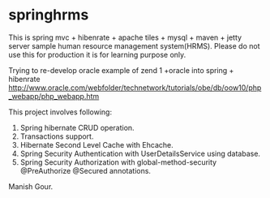 # springhrms

This is spring mvc + hibenrate + apache tiles + mysql + maven + jetty server sample human resource management system(HRMS).
Please do not use this for production it is for learning purpose only.

Trying to re-develop oracle example of zend 1 +oracle into spring + hibenrate http://www.oracle.com/webfolder/technetwork/tutorials/obe/db/oow10/php_webapp/php_webapp.htm

This project involves following:
1. Spring hibernate CRUD operation.
2. Transactions support.
3. Hibernate Second Level Cache with Ehcache.
4. Spring Security Authentication with UserDetailsService using database.
4. Spring Security Authorization with global-method-security @PreAuthorize @Secured annotations.

Manish Gour.
